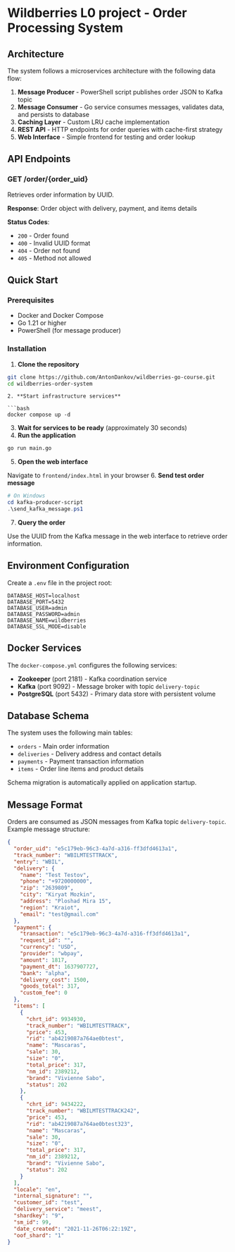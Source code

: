 # Wildberries L0 project - Order Processing System

## Architecture

The system follows a microservices architecture with the following data flow:

1. **Message Producer** - PowerShell script publishes order JSON to Kafka topic
2. **Message Consumer** - Go service consumes messages, validates data, and persists to database
3. **Caching Layer** - Custom LRU cache implementation 
4. **REST API** - HTTP endpoints for order queries with cache-first strategy
5. **Web Interface** - Simple frontend for testing and order lookup

## API Endpoints

### GET /order/{order_uid}

Retrieves order information by UUID.

**Response**: Order object with delivery, payment, and items details

**Status Codes**:

- `200` - Order found
- `400` - Invalid UUID format
- `404` - Order not found
- `405` - Method not allowed

## Quick Start

### Prerequisites

- Docker and Docker Compose
- Go 1.21 or higher
- PowerShell (for message producer)


### Installation

1. **Clone the repository**

```bash
git clone https://github.com/AntonDankov/wildberries-go-course.git
cd wildberries-order-system
```
```
2. **Start infrastructure services**

```bash
docker compose up -d
```

3. **Wait for services to be ready** (approximately 30 seconds)
4. **Run the application**

```bash
go run main.go
```

5. **Open the web interface**

Navigate to `frontend/index.html` in your browser
6. **Send test order message**

```powershell
# On Windows
cd kafka-producer-script
.\send_kafka_message.ps1
```

7. **Query the order**

Use the UUID from the Kafka message in the web interface to retrieve order information.

## Environment Configuration

Create a `.env` file in the project root:

```env
DATABASE_HOST=localhost
DATABASE_PORT=5432
DATABASE_USER=admin
DATABASE_PASSWORD=admin
DATABASE_NAME=wildberries
DATABASE_SSL_MODE=disable
```


## Docker Services

The `docker-compose.yml` configures the following services:

- **Zookeeper** (port 2181) - Kafka coordination service
- **Kafka** (port 9092) - Message broker with topic `delivery-topic`
- **PostgreSQL** (port 5432) - Primary data store with persistent volume


## Database Schema

The system uses the following main tables:

- `orders` - Main order information
- `deliveries` - Delivery address and contact details
- `payments` - Payment transaction information
- `items` - Order line items and product details

Schema migration is automatically applied on application startup.

## Message Format

Orders are consumed as JSON messages from Kafka topic `delivery-topic`. Example message structure:

```json
{
  "order_uid": "e5c179eb-96c3-4a7d-a316-ff3dfd4613a1",
  "track_number": "WBILMTESTTRACK",
  "entry": "WBIL",
  "delivery": {
    "name": "Test Testov",
    "phone": "+9720000000",
    "zip": "2639809",
    "city": "Kiryat Mozkin",
    "address": "Ploshad Mira 15",
    "region": "Kraiot",
    "email": "test@gmail.com"
  },
  "payment": {
    "transaction": "e5c179eb-96c3-4a7d-a316-ff3dfd4613a1",
    "request_id": "",
    "currency": "USD",
    "provider": "wbpay",
    "amount": 1817,
    "payment_dt": 1637907727,
    "bank": "alpha",
    "delivery_cost": 1500,
    "goods_total": 317,
    "custom_fee": 0
  },
  "items": [
    {
      "chrt_id": 9934930,
      "track_number": "WBILMTESTTRACK",
      "price": 453,
      "rid": "ab4219087a764ae0btest",
      "name": "Mascaras",
      "sale": 30,
      "size": "0",
      "total_price": 317,
      "nm_id": 2389212,
      "brand": "Vivienne Sabo",
      "status": 202
    },
    {
      "chrt_id": 9434222,
      "track_number": "WBILMTESTTRACK242",
      "price": 453,
      "rid": "ab4219087a764ae0btest323",
      "name": "Mascaras",
      "sale": 30,
      "size": "0",
      "total_price": 317,
      "nm_id": 2389212,
      "brand": "Vivienne Sabo",
      "status": 202
    }
  ],
  "locale": "en",
  "internal_signature": "",
  "customer_id": "test",
  "delivery_service": "meest",
  "shardkey": "9",
  "sm_id": 99,
  "date_created": "2021-11-26T06:22:19Z",
  "oof_shard": "1"
}
```
